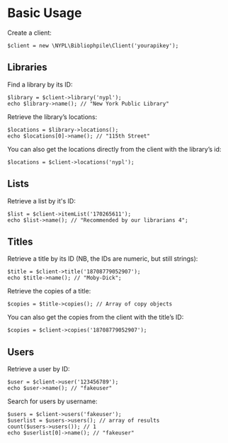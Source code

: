 # Basic Usage

Create a client:

    $client = new \NYPL\Bibliophpile\Client('yourapikey');

## Libraries
Find a library by its ID:

    $library = $client->library('nypl');
    echo $library->name(); // "New York Public Library"

Retrieve the library’s locations:

    $locations = $library->locations();
    echo $locations[0]->name(); // "115th Street"

You can also get the locations directly from the client with the library’s id:

    $locations = $client->locations('nypl');

## Lists

Retrieve a list by it's ID:

    $list = $client->itemList('170265611');
    echo $list->name(); // "Recommended by our librarians 4";


## Titles

Retrieve a title by its ID (NB, the IDs are numeric, but still strings):

    $title = $client->title('18708779052907');
    echo $title->name(); // "Moby-Dick";

Retrieve the copies of a title:

    $copies = $title->copies(); // Array of copy objects

You can also get the copies from the client with the title’s ID:

    $copies = $client->copies('18708779052907');

## Users

Retrieve a user by ID:

    $user = $client->user('123456789');
    echo $user->name(); // "fakeuser"

Search for users by username:

    $users = $client->users('fakeuser');
    $userlist = $users->users(); // array of results
    count($users->users()); // 1
    echo $userlist[0]->name(); // "fakeuser"


